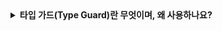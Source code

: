 <details>
  <summary><strong>타입 가드(Type Guard)란 무엇이며, 왜 사용하나요?</strong></summary>

<br>

## 정의

- 타입 가드(Type Guard)란 값의 타입을 **런타임에서 검사**하여, TypeScript가 해당 타입으로 안전하게 추론할 수 있도록 돕는 기술입니다.
- `typeof`, `instanceof`, `in` 연산자나 **사용자 정의 함수**를 활용해 타입을 좁히는(Narrowing) 방식으로 사용됩니다.

## 사용하는 이유

1. **타입 안전성 확보**

   - 유니온 타입 등 여러 타입이 혼합된 상황에서  
     실제 타입을 식별하고 안전하게 사용할 수 있도록 해줍니다.

2. **타입 추론 정확도 향상**

   - 조건문 내에서 타입을 자동으로 좁혀주기 때문에  
     별도의 타입 단언 없이 안정적인 코드를 작성할 수 있습니다.

3. **복잡한 조건 분기 처리 가능**
   - API 응답처럼 다양한 형태의 객체를 분기 처리할 때 유용하며,  
     사용자 정의 타입 가드를 통해 코드의 재사용성과 가독성을 높일 수 있습니다.

---

## ✅ 정리

타입 가드는 **런타임 조건을 이용해 값의 타입을 식별하고 좁혀주는 도구**로, 타입스크립트 코드의 **안정성, 가독성, 유지보수성**을 크게 높여줍니다.

</details>
